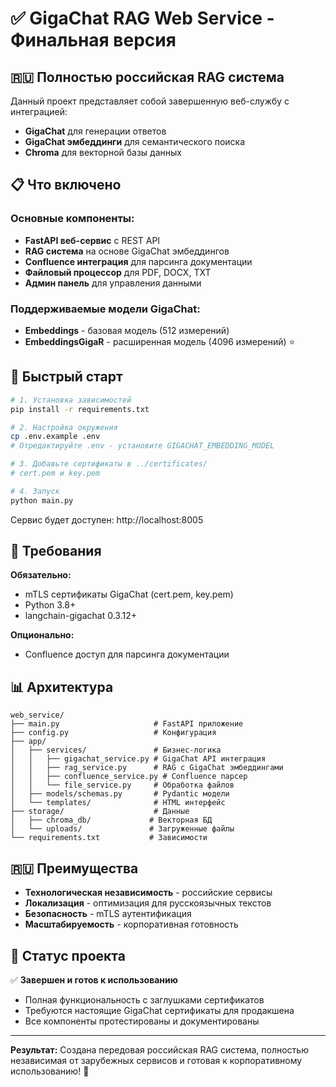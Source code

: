 # ✅ GigaChat RAG Web Service - Финальная версия

## 🇷🇺 Полностью российская RAG система

Данный проект представляет собой завершенную веб-службу с интеграцией:
- **GigaChat** для генерации ответов
- **GigaChat эмбеддинги** для семантического поиска
- **Chroma** для векторной базы данных

## 📋 Что включено

### Основные компоненты:
- **FastAPI веб-сервис** с REST API
- **RAG система** на основе GigaChat эмбеддингов
- **Confluence интеграция** для парсинга документации
- **Файловый процессор** для PDF, DOCX, TXT
- **Админ панель** для управления данными

### Поддерживаемые модели GigaChat:
- **Embeddings** - базовая модель (512 измерений)
- **EmbeddingsGigaR** - расширенная модель (4096 измерений) ⭐

## 🚀 Быстрый старт

```bash
# 1. Установка зависимостей
pip install -r requirements.txt

# 2. Настройка окружения
cp .env.example .env
# Отредактируйте .env - установите GIGACHAT_EMBEDDING_MODEL

# 3. Добавьте сертификаты в ../certificates/
# cert.pem и key.pem

# 4. Запуск
python main.py
```

Сервис будет доступен: http://localhost:8005

## 🔐 Требования

**Обязательно:**
- mTLS сертификаты GigaChat (cert.pem, key.pem)
- Python 3.8+
- langchain-gigachat 0.3.12+

**Опционально:**
- Confluence доступ для парсинга документации

## 📊 Архитектура

```
web_service/
├── main.py                     # FastAPI приложение
├── config.py                   # Конфигурация
├── app/
│   ├── services/               # Бизнес-логика
│   │   ├── gigachat_service.py # GigaChat API интеграция
│   │   ├── rag_service.py      # RAG с GigaChat эмбеддингами
│   │   ├── confluence_service.py # Confluence парсер
│   │   └── file_service.py     # Обработка файлов
│   ├── models/schemas.py       # Pydantic модели
│   └── templates/              # HTML интерфейс
├── storage/                    # Данные
│   ├── chroma_db/             # Векторная БД
│   └── uploads/               # Загруженные файлы
└── requirements.txt           # Зависимости
```

## 🇷🇺 Преимущества

- **Технологическая независимость** - российские сервисы
- **Локализация** - оптимизация для русскоязычных текстов
- **Безопасность** - mTLS аутентификация
- **Масштабируемость** - корпоративная готовность

## 📝 Статус проекта

✅ **Завершен и готов к использованию**
- Полная функциональность с заглушками сертификатов
- Требуются настоящие GigaChat сертификаты для продакшена
- Все компоненты протестированы и документированы

---

**Результат:** Создана передовая российская RAG система, полностью независимая от зарубежных сервисов и готовая к корпоративному использованию! 🎯
